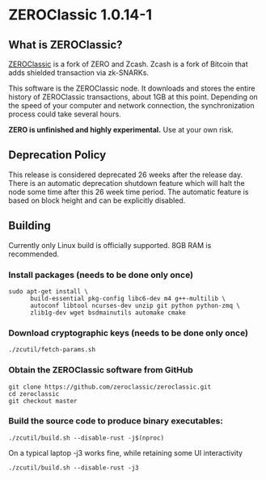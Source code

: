 ZEROClassic 1.0.14-1
=======

What is ZEROClassic?
--------------

[ZEROClassic](https://github.com/LEAD-Anoy74/ZeroClassic/) is a fork of ZERO and Zcash.
Zcash is a fork of Bitcoin that adds shielded transaction via zk-SNARKs.

This software is the ZEROClassic node. It downloads and stores the entire history of ZEROClassic transactions, about 1GB at this point.
Depending on the speed of your computer and network connection, the synchronization process could take several hours.

**ZERO is unfinished and highly experimental.** Use at your own risk.

Deprecation Policy
------------------
This release is considered deprecated 26 weeks after the release day. There
is an automatic deprecation shutdown feature which will halt the node some
time after this 26 week time period. The automatic feature is based on block
height and can be explicitly disabled.

Building
--------
Currently only Linux build is officially supported.  8GB RAM is recommended.

### Install packages (needs to be done only once)
```
sudo apt-get install \
      build-essential pkg-config libc6-dev m4 g++-multilib \
      autoconf libtool ncurses-dev unzip git python python-zmq \
      zlib1g-dev wget bsdmainutils automake cmake
```

### Download cryptographic keys (needs to be done only once)
```
./zcutil/fetch-params.sh
```

### Obtain the ZEROClassic software from GitHub
```
git clone https://github.com/zeroclassic/zeroclassic.git
cd zeroclassic
git checkout master
```

### Build the source code to produce binary executables:
```
./zcutil/build.sh --disable-rust -j$(nproc)
```
On a typical laptop -j3 works fine, while retaining some UI interactivity
```
./zcutil/build.sh --disable-rust -j3
```

